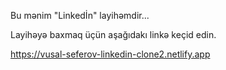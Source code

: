 Bu mənim "Linkedİn" layihəmdir...

Layihəyə baxmaq üçün aşağıdakı linkə keçid edin.

https://vusal-seferov-linkedin-clone2.netlify.app
